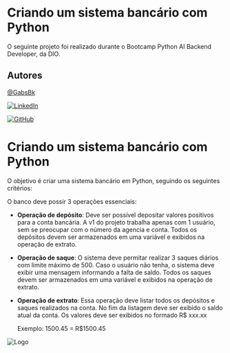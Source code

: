 
# Criando um sistema bancário com Python

O seguinte projeto foi realizado durante o Bootcamp Python AI Backend Developer, da DIO. 


## Autores

[@GabsBk](https://github.com/GabsBk)

[![LinkedIn](https://img.shields.io/badge/LinkedIn-0077B5?style=for-the-badge&logo=linkedin&logoColor=white)](https://www.linkedin.com/in/gabrielcamilo74/)

[![GitHub](https://img.shields.io/badge/GitHub-100000?style=for-the-badge&logo=github&logoColor=white)](https://github.com/GabsBk)


# Criando um sistema bancário com Python


O objetivo é criar uma sistema bancário em Python, seguindo os seguintes critérios:

O banco deve possir 3 operações essenciais:

- **Operação de depósito**: Deve ser possível depositar valores positivos para a conta bancária. A v1 do projeto trabalha apenas com 1 usuário, sem se preocupar com o número da agencia e conta. Todos os  depósitos devem ser armazenados em uma variável e exibidos na operação de extrato.

- **Operação de saque**: O sistema deve permitar realizar 3 saques diários com limite máximo de 500. Caso o usuário não tenha, o sistema deve exibir uma mensagem informando a falta de saldo. Todos os saques devem ser armazenados em uma variável e exibidos na operação de extrato.

- **Operação de extrato**: Essa operação deve listar todos os depósitos e saques realizados na conta. No fim da listagem deve ser exibido o saldo atual da conta. Os valores deve ser exibidos no formado R$ xxx.xx

    Exemplo: 1500.45 = R$1500.45

![Logo](https://hermes.dio.me/companies/a169bb67-5f72-4289-9778-fcea58dfa19a.png)

